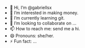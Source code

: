 - 👋 Hi, I’m @gabriellsx
- 👀 I’m interested in making money.
- 🌱 I’m currently learning git.
- 💞️ I’m looking to collaborate on ...
- 📫 How to reach me: send me a hi.
- 😄 Pronouns: she/her.
- ⚡ Fun fact: ...

<!---
gabriellsx/gabriellsx is a ✨ special ✨ repository because its `README.md` (this file) appears on your GitHub profile.
You can click the Preview link to take a look at your changes.
--->
